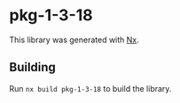 # pkg-1-3-18

This library was generated with [Nx](https://nx.dev).

## Building

Run `nx build pkg-1-3-18` to build the library.
